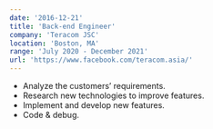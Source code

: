 ```yaml
---
date: '2016-12-21'
title: 'Back-end Engineer'
company: 'Teracom JSC'
location: 'Boston, MA'
range: 'July 2020 - December 2021'
url: 'https://www.facebook.com/teracom.asia/'
---
```


- Analyze the customers’ requirements.
- Research new technologies to improve features.
- Implement and develop new features.
- Code & debug.
